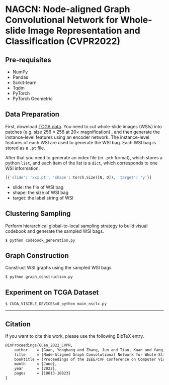 # NAGCN: Node-aligned Graph Convolutional Network for Whole-slide Image Representation and Classification (CVPR2022) 


## Pre-requisites

* NumPy
* Pandas
* Scikit-learn
* Tqdm
* PyTorch
* PyTorch Geometric

## Data Preparation

First, download [TCGA data](https://www.cancer.gov/tcga). You need to cut whole-slide images (WSIs) into patches (e.g. size $256\times 256$ at $20\times$ magnification) , and then generate the instance-level features using an encoder network. The instance-level features of each WSI are used to generate the WSI bag. Each WSI bag is stored as a `.pt` file.

After that you need to generate an index file (in `.pth` format), which stores a python `list`, and each item of the list is a `dict`, which corresponds to one WSI information.

```python
[{'slide': 'xxx.pt', 'shape': torch.Size([N, D]), 'target': 'y'}]
```

* slide: the file of WSI bag
* shape: the size of WSI bag
* target: the label string of WSI



## Clustering Sampling

Perform hierarchical global-to-local sampling strategy to build visual codebook and generate the sampled WSI bags.

```shell
$ python codebook_generation.py
```



## Graph Construction

Construct WSI graphs using the sampled WSI bags.

```shell
$ python graph_construction.py
```



## Experiment on TCGA Dataset

```shell
$ CUDA_VISIBLE_DEVICES=0 python main_nsclc.py 
```

***





## Citation

If you want to cite this work, please use the following BibTeX entry.

```latex
@InProceedings{Guan_2022_CVPR,
    author    = {Guan, Yonghang and Zhang, Jun and Tian, Kuan and Yang, Sen and Dong, Pei and Xiang, Jinxi and Yang, Wei and Huang, Junzhou and Zhang, Yuyao and Han, Xiao},
    title     = {Node-Aligned Graph Convolutional Network for Whole-Slide Image Representation and Classification},
    booktitle = {Proceedings of the IEEE/CVF Conference on Computer Vision and Pattern Recognition (CVPR)},
    month     = {June},
    year      = {2022},
    pages     = {18813-18823}
}
```

